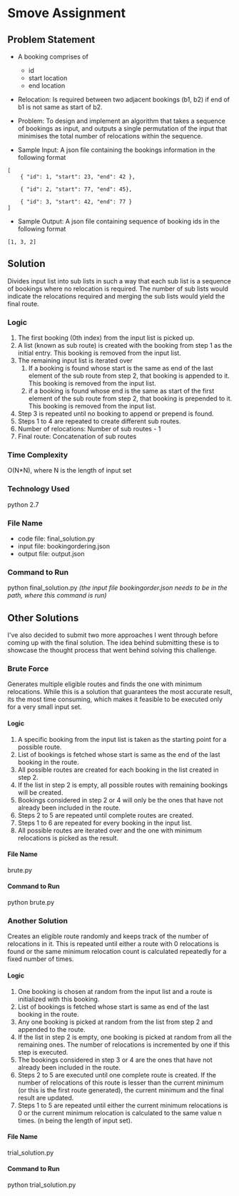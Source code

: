 # Smove Assignment

## Problem Statement
* A booking comprises of
  * id
  * start location
  * end location

* Relocation: Is required between two adjacent bookings (b1, b2) if end of b1 is not same as start of b2.

* Problem: To design and implement an algorithm that takes a sequence of bookings as input, and outputs a single permutation of the input that minimises the total number of relocations within the sequence.

* Sample Input: A json file containing the bookings information in the following format
```
[
	{ "id": 1, "start": 23, "end": 42 },

	{ "id": 2, "start": 77, "end": 45},

	{ "id": 3, "start": 42, "end": 77 }
]
```

* Sample Output: A json file containing sequence of booking ids in the following format
```
[1, 3, 2]
```


## Solution
Divides input list into sub lists in such a way that each sub list is a sequence of bookings where no relocation is required. The number of sub lists would indicate the relocations required and merging the sub lists would yield the final route.

### Logic
1. The first booking (0th index) from the input list is picked up.
2. A list (known as sub route) is created with the booking from step 1 as the initial entry. This booking is removed from the input list.
3. The remaining input list is iterated over
   1. If a booking is found whose start is the same as end of the last element of the sub route from step 2, that booking is appended to it. This booking is removed from the input list.
   2. if a booking is found whose end is the same as start of the first element of the sub route from step 2, that booking is prepended to it. This booking is removed from the input list.
4. Step 3 is repeated until no booking to append or prepend is found.
5. Steps 1 to 4 are repeated to create different sub routes.
6. Number of relocations: Number of sub routes - 1
7. Final route: Concatenation of sub routes

### Time Complexity
O(N*N), where N is the length of input set

### Technology Used
python 2.7

### File Name
* code file: final_solution.py
* input file: bookingordering.json
* output file: output.json

### Command to Run
python final_solution.py _(the input file bookingorder.json needs to be in the path, where this command is run)_


## Other Solutions
I've also decided to submit two more approaches I went through before coming up with the final solution. The idea behind submitting these is to showcase the thought process that went behind solving this challenge.

### Brute Force
Generates multiple eligible routes and finds the one with minimum relocations. While this is a solution that guarantees the most accurate result, its the most time consuming, which makes it feasible to be executed only for a very small input set.

#### Logic
1. A specific booking from the input list is taken as the starting point for a possible route.
2. List of bookings is fetched whose start is same as the end of the last booking in the route.
3. All possible routes are created for each booking in the list created in step 2.
4. If the list in step 2 is empty, all possible routes with remaining bookings will be created.
5. Bookings considered in step 2 or 4 will only be the ones that have not already been included in the route.
6. Steps 2 to 5 are repeated until complete routes are created.
7. Steps 1 to 6 are repeated for every booking in the input list.
8. All possible routes are iterated over and the one with minimum relocations is picked as the result.

#### File Name
brute.py

#### Command to Run
python brute.py

### Another Solution
Creates an eligible route randomly and keeps track of the number of relocations in it. This is repeated until either a route with 0 relocations is found or the same minimum relocation count is calculated repeatedly for a fixed number of times.

#### Logic
1. One booking is chosen at random from the input list and a route is initialized with this booking.
2. List of bookings is fetched whose start is same as end of the last booking in the route.
3. Any one booking is picked at random from the list from step 2 and appended to the route.
4. If the list in step 2 is empty, one booking is picked at random from all the remaining ones. The number of relocations is incremented by one if this step is executed.
5. The bookings considered in step 3 or 4 are the ones that have not already been included in the route.
6. Steps 2 to 5 are executed until one complete route is created. If the number of relocations of this route is lesser than the current minimum (or this is the first route generated), the current minimum and the final result are updated.
7. Steps 1 to 5 are repeated until either the current minimum relocations is 0 or the current minimum relocation is calculated to the same value n times. (n being the length of input set).

#### File Name
trial_solution.py

#### Command to Run
python trial_solution.py
